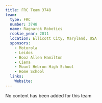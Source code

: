 ```yaml
---
title: FRC Team 3748
team:
  type: FRC
  number: 3748
  name: Ragnarok Robotics
  rookie_year: 2011
  location: Ellicott City, Maryland, USA
  sponsors:
    - Motorola
    - Leidos
    - Booz Allen Hamilton
    - Ciena
    - Mount Hebron High School
    - Home School
  links:
    Website: 
---
```

No content has been added for this team